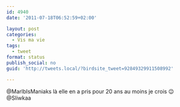 ```yaml
---
id: 4940
date: '2011-07-18T06:52:59+02:00'

layout: post
categories:
  - Vis ma vie
tags:
  - tweet
format: status
publish_social: no
guid: 'http://tweets.local/?birdsite_tweet=92849329911508992'

---
```


@MarlbIsManiaks là elle en a pris pour 20 ans au moins je crois 😉 @Sliwkaa